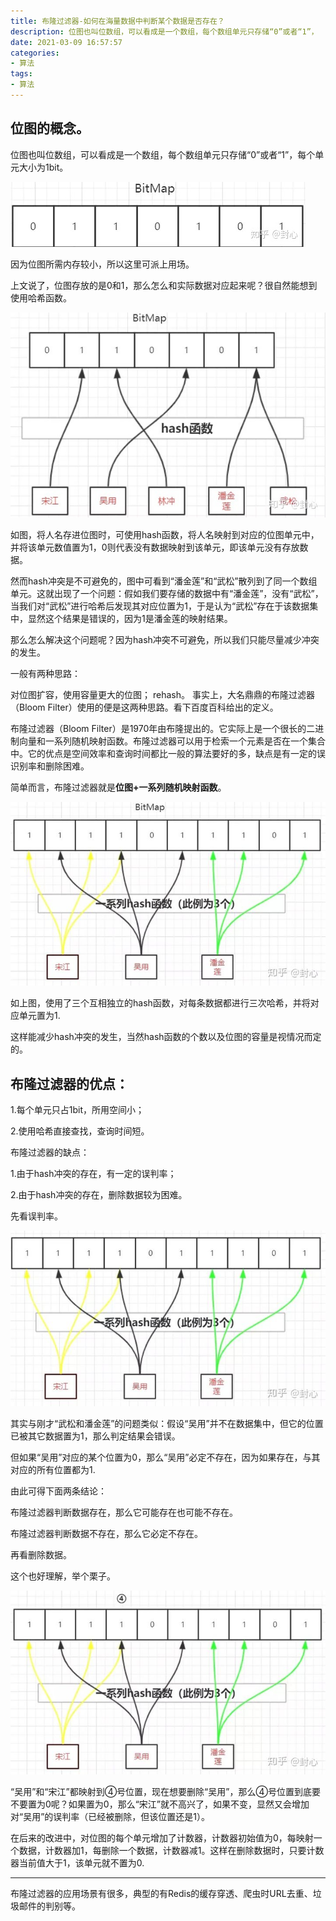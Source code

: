 ```yaml
---
title: 布隆过滤器-如何在海量数据中判断某个数据是否存在？
description: 位图也叫位数组，可以看成是一个数组，每个数组单元只存储“0”或者“1”，
date: 2021-03-09 16:57:57
categories:
- 算法
tags:
- 算法
---
```

## 位图的概念。

位图也叫位数组，可以看成是一个数组，每个数组单元只存储“0”或者“1”，每个单元大小为1bit。

![](/public/bloon-filter/202103091700074699256.jpg)

因为位图所需内存较小，所以这里可派上用场。

上文说了，位图存放的是0和1，那么怎么和实际数据对应起来呢？很自然能想到使用哈希函数。

![](/public/bloon-filter/202103091700351493045.jpg)

如图，将人名存进位图时，可使用hash函数，将人名映射到对应的位图单元中，并将该单元数值置为1，0则代表没有数据映射到该单元，即该单元没有存放数据。

然而hash冲突是不可避免的，图中可看到“潘金莲”和“武松”散列到了同一个数组单元。这就出现了一个问题：假如我们要存储的数据中有“潘金莲”，没有“武松”，当我们对“武松”进行哈希后发现其对应位置为1，于是认为“武松”存在于该数据集中，显然这个结果是错误的，因为1是潘金莲的映射结果。

那么怎么解决这个问题呢？因为hash冲突不可避免，所以我们只能尽量减少冲突的发生。

一般有两种思路：

对位图扩容，使用容量更大的位图；
rehash。
事实上，大名鼎鼎的布隆过滤器（Bloom Filter）使用的便是这两种思路。看下百度百科给出的定义。

布隆过滤器（Bloom Filter）是1970年由布隆提出的。它实际上是一个很长的二进制向量和一系列随机映射函数。布隆过滤器可以用于检索一个元素是否在一个集合中。它的优点是空间效率和查询时间都比一般的算法要好的多，缺点是有一定的误识别率和删除困难。


简单而言，布隆过滤器就是**位图+一系列随机映射函数**。

![](/public/bloon-filter/202103091701011310093.jpg)

如上图，使用了三个互相独立的hash函数，对每条数据都进行三次哈希，并将对应单元置为1.

这样能减少hash冲突的发生，当然hash函数的个数以及位图的容量是视情况而定的。

## 布隆过滤器的优点：

1.每个单元只占1bit，所用空间小；

2.使用哈希直接查找，查询时间短。

布隆过滤器的缺点：

1.由于hash冲突的存在，有一定的误判率；

2.由于hash冲突的存在，删除数据较为困难。



先看误判率。

![](/public/bloon-filter/202103091702457725947.jpg)

其实与刚才“武松和潘金莲”的问题类似：假设“吴用”并不在数据集中，但它的位置已被其它数据置为1，那么判定结果会错误。

但如果“吴用”对应的某个位置为0，那么“吴用”必定不存在，因为如果存在，与其对应的所有位置都为1.

由此可得下面两条结论：

布隆过滤器判断数据存在，那么它可能存在也可能不存在。

布隆过滤器判断数据不存在，那么它必定不存在。



再看删除数据。

这个也好理解，举个栗子。

![](/public/bloon-filter/202103091703276405337.jpg)

“吴用”和“宋江”都映射到④号位置，现在想要删除“吴用”，那么④号位置到底要不要置为0呢？如果置为0，那么“宋江”就不高兴了，如果不变，显然又会增加对“吴用”的误判率（已经被删除，但该位置还是1）。

在后来的改进中，对位图的每个单元增加了计数器，计数器初始值为0，每映射一个数据，计数器加1，每删除一个数据，计数器减1。这样在删除数据时，只要计数器当前值大于1，该单元就不置为0.

------------

布隆过滤器的应用场景有很多，典型的有Redis的缓存穿透、爬虫时URL去重、垃圾邮件的判别等。